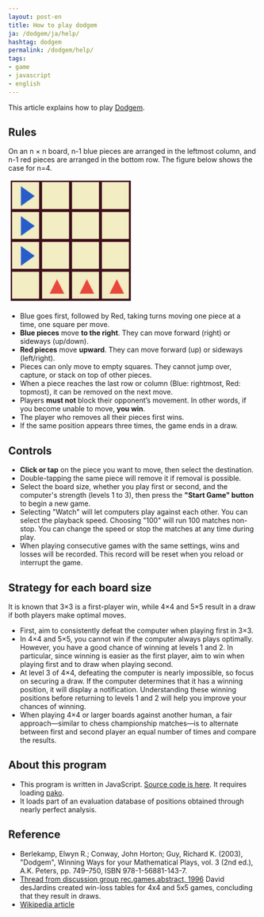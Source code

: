 ```yaml
---
layout: post-en
title: How to play dodgem
ja: /dodgem/ja/help/
hashtag: dodgem
permalink: /dodgem/help/
tags:
- game
- javascript
- english
---
```

This article explains how to play [Dodgem](/dodgem/).

## Rules
On an n × n board, n-1 blue pieces are arranged in the leftmost column, and n-1 red pieces are arranged in the bottom row. The figure below shows the case for n=4.

<img src="/file/dodgem/initial4.jpg" width="250px">

- Blue goes first, followed by Red, taking turns moving one piece at a time, one square per move.
- **Blue pieces** move **to the right**. They can move forward (right) or sideways (up/down).
- **Red pieces** move **upward**. They can move forward (up) or sideways (left/right).
- Pieces can only move to empty squares. They cannot jump over, capture, or stack on top of other pieces.
- When a piece reaches the last row or column (Blue: rightmost, Red: topmost), it can be removed on the next move.
- Players **must not** block their opponent’s movement. In other words, if you become unable to move, **you win**.
- The player who removes all their pieces first wins.
- If the same position appears three times, the game ends in a draw.

## Controls
- **Click or tap** on the piece you want to move, then select the destination.
- Double-tapping the same piece will remove it if removal is possible.
- Select the board size, whether you play first or second, and the computer's strength (levels 1 to 3), then press the **"Start Game" button** to begin a new game.
- Selecting "Watch" will let computers play against each other. You can select the playback speed. Choosing "100" will run 100 matches non-stop. You can change the speed or stop the matches at any time during play.
- When playing consecutive games with the same settings, wins and losses will be recorded. This record will be reset when you reload or interrupt the game.

## Strategy for each board size
It is known that 3×3 is a first-player win, while 4×4 and 5×5 result in a draw if both players make optimal moves.  
- First, aim to consistently defeat the computer when playing first in 3×3.  
- In 4×4 and 5×5, you cannot win if the computer always plays optimally. However, you have a good chance of winning at levels 1 and 2. In particular, since winning is easier as the first player, aim to win when playing first and to draw when playing second.  
- At level 3 of 4×4, defeating the computer is nearly impossible, so focus on securing a draw. If the computer determines that it has a winning position, it will display a notification. Understanding these winning positions before returning to levels 1 and 2 will help you improve your chances of winning.  
- When playing 4×4 or larger boards against another human, a fair approach—similar to chess championship matches—is to alternate between first and second player an equal number of times and compare the results.

## About this program
- This program is written in JavaScript. [Source code is here](https://github.com/sekika/sekika.github.io/tree/master/js/dodgem.js). It requires loading [pako](https://cdnjs.com/libraries/pako).
- It loads part of an evaluation database of positions obtained through nearly perfect analysis.

## Reference
- Berlekamp, Elwyn R.; Conway, John Horton; Guy, Richard K. (2003), "Dodgem", Winning Ways for your Mathematical Plays, vol. 3 (2nd ed.), A.K. Peters, pp. 749–750, ISBN 978-1-56881-143-7.
- [Thread from discussion group rec.games.abstract, 1996](https://ics.uci.edu/~eppstein/cgt/dodgem.html) David desJardins created win-loss tables for 4x4 and 5x5 games, concluding that they result in draws.
- [Wikipedia article](https://en.wikipedia.org/wiki/Dodgem)
